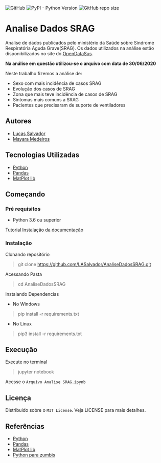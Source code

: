 ![GitHub](https://img.shields.io/github/license/LASalvador/AnaliseDadosSRAG)
![PyPI - Python Version](https://img.shields.io/pypi/pyversions/matplotlib)
![GitHub repo size](https://img.shields.io/github/repo-size/LASalvador/AnaliseDadosSRAG)

# Analise Dados SRAG

Analise de dados publicados pelo ministério da Saúde sobre Sindrome Respiratória Aguda Grave(SRAG). Os dados utilizados na análise estão disponibilizados no site do [OpenDataSus](https://opendatasus.saude.gov.br/dataset/bd-srag-2020).

**Na análise em questão utilizou-se o arquivo com data de  30/06/2020**

Neste trabalho fizemos a análise de: 
- Sexo com mais incidência de casos SRAG
- Evolução dos casos de SRAG
- Zona que mais teve incidência de casos de SRAG
- Sintomas mais comuns a SRAG
- Pacientes que precisaram de suporte de ventiladores

## Autores
- [Lucas Salvador](https://github.com/lasalvador)
- [Mayara Medeiros](https://github.com/mayaramedeiros)


## Tecnologias Utilizadas
- [Python](https://www.python.org/)
- [Pandas](https://pandas.pydata.org/docs/index.html)
- [MatPlot lib](https://matplotlib.org/3.2.1/index.html)

## Começando
### Pré requisitos

- Python 3.6 ou superior

[Tutorial Instalação da documentação](https://www.python.org/downloads/)

### Instalação

Clonando repositório

> git clone https://github.com/LASalvador/AnaliseDadosSRAG.git

Acessando Pasta

> cd AnaliseDadosSRAG

Instalando Dependencias

- No Windows

> pip install -r requirements.txt

- No Linux

> pip3 install -r requirements.txt

## Execução

Execute no terminal

> jupyter notebook

Acesse o `Arquivo Analise SRAG.ipynb`

## Licença

Distribuido sobre o `MIT License`. Veja LICENSE para mais detalhes.


## Referências

- [Python](https://www.python.org/)
- [Pandas](https://pandas.pydata.org/docs/index.html)
- [MatPlot lib](https://matplotlib.org/3.2.1/index.html)
- [Python para zumbis](https://github.com/fmasanori/CursoPyLadiesSP/blob/master/OpendataSUS%20SRAG%202020.ipynb)

